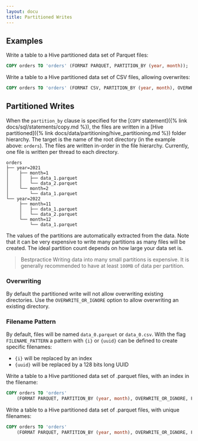 ```yaml
---
layout: docu
title: Partitioned Writes
---
```


## Examples

Write a table to a Hive partitioned data set of Parquet files:

```sql
COPY orders TO 'orders' (FORMAT PARQUET, PARTITION_BY (year, month));
```

Write a table to a Hive partitioned data set of CSV files, allowing overwrites:

```sql
COPY orders TO 'orders' (FORMAT CSV, PARTITION_BY (year, month), OVERWRITE_OR_IGNORE);
```

## Partitioned Writes

When the `partition_by` clause is specified for the [`COPY` statement]({% link docs/sql/statements/copy.md %}), the files are written in a [Hive partitioned]({% link docs/data/partitioning/hive_partitioning.md %}) folder hierarchy. The target is the name of the root directory (in the example above: `orders`). The files are written in-order in the file hierarchy. Currently, one file is written per thread to each directory.

```text
orders
├── year=2021
│    ├── month=1
│    │   ├── data_1.parquet
│    │   └── data_2.parquet
│    └── month=2
│        └── data_1.parquet
└── year=2022
     ├── month=11
     │   ├── data_1.parquet
     │   └── data_2.parquet
     └── month=12
         └── data_1.parquet
```

The values of the partitions are automatically extracted from the data. Note that it can be very expensive to write many partitions as many files will be created. The ideal partition count depends on how large your data set is.

> Bestpractice Writing data into many small partitions is expensive. It is generally recommended to have at least `100MB` of data per partition.

### Overwriting

By default the partitioned write will not allow overwriting existing directories. Use the `OVERWRITE_OR_IGNORE` option to allow overwriting an existing directory.

### Filename Pattern

By default, files will be named `data_0.parquet` or `data_0.csv`. With the flag `FILENAME_PATTERN` a pattern with `{i}` or `{uuid}` can be defined to create specific filenames:

* `{i}` will be replaced by an index
* `{uuid}` will be replaced by a 128 bits long UUID

Write a table to a Hive partitioned data set of .parquet files, with an index in the filename:

```sql
COPY orders TO 'orders'
    (FORMAT PARQUET, PARTITION_BY (year, month), OVERWRITE_OR_IGNORE, FILENAME_PATTERN "orders_{i}");
```

Write a table to a Hive partitioned data set of .parquet files, with unique filenames:

```sql
COPY orders TO 'orders'
    (FORMAT PARQUET, PARTITION_BY (year, month), OVERWRITE_OR_IGNORE, FILENAME_PATTERN "file_{uuid}");
```
